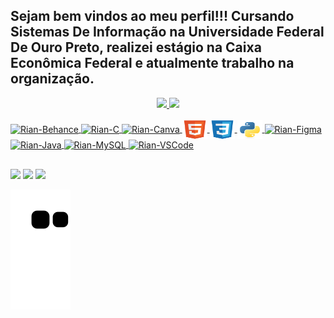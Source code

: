 ## Sejam bem vindos ao meu perfil!!! Cursando Sistemas De Informação na Universidade Federal De Ouro Preto, realizei estágio na Caixa Econômica Federal e atualmente trabalho na organização.
<div align="center">
  <a href="https://github.com/riguedes">
  <img height="180em" src="https://github-readme-stats.vercel.app/api?username=riguedes&show_icons=true&theme=darcula&include_all_commits=true&count_private=true"/>
  <img height="180em" src="https://github-readme-stats.vercel.app/api/top-langs/?username=riguedes&layout=compact&langs_count=7&theme=darcula"/>
</div>
<div style="display: inline_block"><br>
  <img align="center" alt="Rian-Behance" height="50" width="60" src="https://cdn.jsdelivr.net/gh/devicons/devicon/icons/behance/behance-original-wordmark.svg" >       
  <img align="center" alt="Rian-C" height="30" width="40" src="https://cdn.jsdelivr.net/gh/devicons/devicon/icons/c/c-original.svg" />          
  <img align="center" alt="Rian-Canva" height="30" width="40" src="https://cdn.jsdelivr.net/gh/devicons/devicon/icons/canva/canva-original.svg" />
  <img align="center" alt="Rian-HTML" height="30" width="40" src="https://raw.githubusercontent.com/devicons/devicon/master/icons/html5/html5-original.svg">
  <img align="center" alt="Rian-CSS" height="30" width="40" src="https://raw.githubusercontent.com/devicons/devicon/master/icons/css3/css3-original.svg">
  <img align="center" alt="Rian-Python" height="30" width="40" src="https://raw.githubusercontent.com/devicons/devicon/master/icons/python/python-original.svg">
  <img align="center" alt="Rian-Figma" height="30" width="40" src="https://cdn.jsdelivr.net/gh/devicons/devicon/icons/figma/figma-original.svg" />
  <img align="center" alt="Rian-Java" height="40" width="50" src="https://cdn.jsdelivr.net/gh/devicons/devicon/icons/java/java-original-wordmark.svg" />  
  <img align="center" alt="Rian-MySQL" height="40" width="50" src="https://cdn.jsdelivr.net/gh/devicons/devicon/icons/mysql/mysql-original-wordmark.svg" />
  <img align="center" alt="Rian-VSCode" height="30" width="40" src="https://cdn.jsdelivr.net/gh/devicons/devicon/icons/vscode/vscode-original.svg" />
          
          
</div>
  
  ##
 
<div> 
  <a href="https://instagram.com/riguedes" target="_blank"><img src="https://img.shields.io/badge/-Instagram-%23E4405F?style=for-the-badge&logo=instagram&logoColor=white" target="_blank"></a>
  <a href = "mailto:ryannguedes1709@gmail.com"><img src="https://img.shields.io/badge/-Gmail-%23333?style=for-the-badge&logo=gmail&logoColor=white" target="_blank"></a>
  <a href="https://www.linkedin.com/in/rian-lucas-dias-guedes" target="_blank"><img src="https://img.shields.io/badge/-LinkedIn-%230077B5?style=for-the-badge&logo=linkedin&logoColor=white" target="_blank"></a> 
 
  ![Snake animation](https://github.com/rafaballerini/rafaballerini/blob/output/github-contribution-grid-snake.svg)
 
</div>
